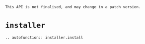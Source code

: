 ```{caution}
This API is not finalised, and may change in a patch version.
```

# `installer`

```{eval-rst}
.. autofunction:: installer.install
```
